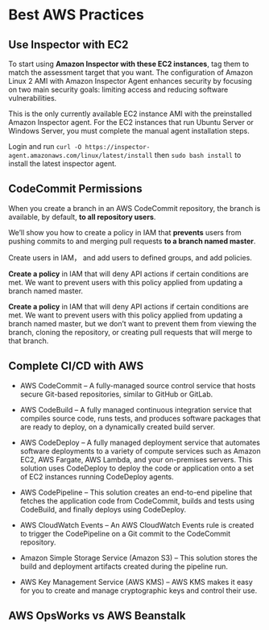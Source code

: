 # Best AWS Practices

## Use Inspector with EC2

To start using **Amazon Inspector with these EC2 instances**, tag them to match the assessment target that you want. The configuration of Amazon Linux 2 AMI with Amazon Inspector Agent enhances security by focusing on two main security goals: limiting access and reducing software vulnerabilities.

This is the only currently available EC2 instance AMI with the preinstalled Amazon Inspector agent. For the EC2 instances that run Ubuntu Server or Windows Server, you must complete the manual agent installation steps.

Login and run `curl -O https://inspector-agent.amazonaws.com/linux/latest/install` then `sudo bash install` to install the latest inspector agent.

## CodeCommit Permissions

When you create a branch in an AWS CodeCommit repository, the branch is available, by default, **to all repository users**.

We’ll show you how to create a policy in IAM that **prevents** users from pushing commits to and merging pull requests **to a branch named master**. 

Create users in IAM， and add users to defined groups, and add policies.

**Create a policy** in IAM that will deny API actions if certain conditions are met. We want to prevent users with this policy applied from updating a branch named master.

**Create a policy** in IAM that will deny API actions if certain conditions are met. We want to prevent users with this policy applied from updating a branch named master, but we don’t want to prevent them from viewing the branch, cloning the repository, or creating pull requests that will merge to that branch.

## Complete CI/CD with AWS

* AWS CodeCommit – A fully-managed source control service that hosts secure Git-based repositories, similar to GitHub or GitLab.

* AWS CodeBuild – A fully managed continuous integration service that compiles source code, runs tests, and produces software packages that are ready to deploy, on a dynamically created build server. 

* AWS CodeDeploy – A fully managed deployment service that automates software deployments to a variety of compute services such as Amazon EC2, AWS Fargate, AWS Lambda, and your on-premises servers. This solution uses CodeDeploy to deploy the code or application onto a set of EC2 instances running CodeDeploy agents.

* AWS CodePipeline –  This solution creates an end-to-end pipeline that fetches the application code from CodeCommit, builds and tests using CodeBuild, and finally deploys using CodeDeploy.

* AWS CloudWatch Events – An AWS CloudWatch Events rule is created to trigger the CodePipeline on a Git commit to the CodeCommit repository.

* Amazon Simple Storage Service (Amazon S3) – This solution stores the build and deployment artifacts created during the pipeline run.

* AWS Key Management Service (AWS KMS) – AWS KMS makes it easy for you to create and manage cryptographic keys and control their use.

## AWS OpsWorks vs AWS Beanstalk

